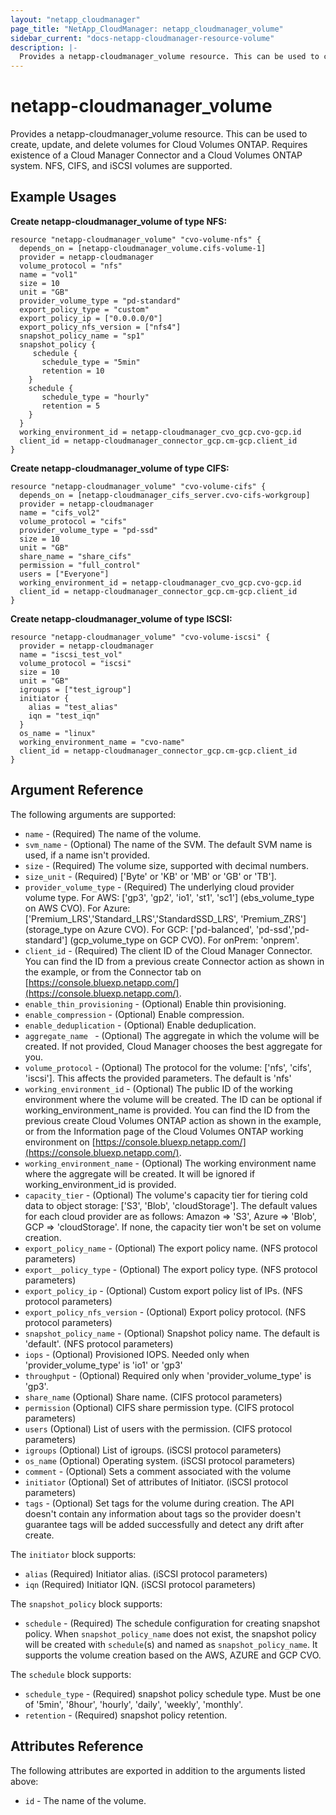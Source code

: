 ```yaml
---
layout: "netapp_cloudmanager"
page_title: "NetApp_CloudManager: netapp_cloudmanager_volume"
sidebar_current: "docs-netapp-cloudmanager-resource-volume"
description: |-
  Provides a netapp-cloudmanager_volume resource. This can be used to create, update, and delete volumes for Cloud Volumes ONTAP.
---
```


# netapp-cloudmanager_volume

Provides a netapp-cloudmanager_volume resource. This can be used to create, update, and delete volumes for Cloud Volumes ONTAP.
Requires existence of a Cloud Manager Connector and a Cloud Volumes ONTAP system.
NFS, CIFS, and iSCSI volumes are supported.

## Example Usages

**Create netapp-cloudmanager_volume of type NFS:**

```
resource "netapp-cloudmanager_volume" "cvo-volume-nfs" {
  depends_on = [netapp-cloudmanager_volume.cifs-volume-1]
  provider = netapp-cloudmanager
  volume_protocol = "nfs"
  name = "vol1"
  size = 10
  unit = "GB"
  provider_volume_type = "pd-standard"
  export_policy_type = "custom"
  export_policy_ip = ["0.0.0.0/0"]
  export_policy_nfs_version = ["nfs4"]
  snapshot_policy_name = "sp1"
  snapshot_policy {
     schedule {
       schedule_type = "5min"
       retention = 10
    }
    schedule {
       schedule_type = "hourly"
       retention = 5
    }
  }
  working_environment_id = netapp-cloudmanager_cvo_gcp.cvo-gcp.id
  client_id = netapp-cloudmanager_connector_gcp.cm-gcp.client_id
}
```

**Create netapp-cloudmanager_volume of type CIFS:**

```
resource "netapp-cloudmanager_volume" "cvo-volume-cifs" {
  depends_on = [netapp-cloudmanager_cifs_server.cvo-cifs-workgroup]
  provider = netapp-cloudmanager
  name = "cifs_vol2"
  volume_protocol = "cifs"
  provider_volume_type = "pd-ssd"
  size = 10
  unit = "GB"
  share_name = "share_cifs"
  permission = "full_control"
  users = ["Everyone"]
  working_environment_id = netapp-cloudmanager_cvo_gcp.cvo-gcp.id
  client_id = netapp-cloudmanager_connector_gcp.cm-gcp.client_id
}
```

**Create netapp-cloudmanager_volume of type ISCSI:**

```
resource "netapp-cloudmanager_volume" "cvo-volume-iscsi" {
  provider = netapp-cloudmanager
  name = "iscsi_test_vol"
  volume_protocol = "iscsi"
  size = 10
  unit = "GB"
  igroups = ["test_igroup"]
  initiator {
    alias = "test_alias"
    iqn = "test_iqn"
  }
  os_name = "linux"
  working_environment_name = "cvo-name"
  client_id = netapp-cloudmanager_connector_gcp.cm-gcp.client_id
}
```


## Argument Reference

The following arguments are supported:

* `name` - (Required) The name of the volume.
* `svm_name` - (Optional) The name of the SVM. The default SVM name is used, if a name isn't provided.
* `size` - (Required) The volume size, supported with decimal numbers.
* `size_unit` - (Required) ['Byte' or 'KB' or 'MB' or 'GB' or 'TB'].
* `provider_volume_type` - (Required) The underlying cloud provider volume type. For AWS: ['gp3', 'gp2', 'io1', 'st1', 'sc1'] (ebs_volume_type on AWS CVO). For Azure: ['Premium_LRS','Standard_LRS','StandardSSD_LRS', 'Premium_ZRS'] (storage_type on Azure CVO). For GCP: ['pd-balanced', 'pd-ssd','pd-standard'] (gcp_volume_type on GCP CVO). For onPrem: 'onprem'.
* `client_id` - (Required) The client ID of the Cloud Manager Connector. You can find the ID from a previous create Connector action as shown in the example, or from the Connector tab on [https://console.bluexp.netapp.com/](https://console.bluexp.netapp.com/).
* `enable_thin_provisioning` - (Optional) Enable thin provisioning.
* `enable_compression` - (Optional) Enable compression.
* `enable_deduplication` - (Optional) Enable deduplication.
* `aggregate_name ` - (Optional) The aggregate in which the volume will be created. If not provided, Cloud Manager chooses the best aggregate for you.
* `volume_protocol` - (Optional) The protocol for the volume: ['nfs', 'cifs', 'iscsi']. This affects the provided parameters. The default is 'nfs'
* `working_environment_id` - (Optional) The public ID of the working environment where the volume will be created. The ID can be optional if working_environment_name is provided. You can find the ID from the previous create Cloud Volumes ONTAP action as shown in the example, or from the Information page of the Cloud Volumes ONTAP working environment on [https://console.bluexp.netapp.com/](https://console.bluexp.netapp.com/).
* `working_environment_name` - (Optional) The working environment name where the aggregate will be created. It will be ignored if working_environment_id is provided.
* `capacity_tier` - (Optional) The volume's capacity tier for tiering cold data to object storage: ['S3', 'Blob', 'cloudStorage']. The default values for each cloud provider are as follows: Amazon => 'S3', Azure => 'Blob', GCP => 'cloudStorage'. If none, the capacity tier won't be set on volume creation.
* `export_policy_name` - (Optional) The export policy name. (NFS protocol parameters)
* `export__policy_type` - (Optional) The export policy type. (NFS protocol parameters)
* `export_policy_ip` - (Optional) Custom export policy list of IPs. (NFS protocol parameters)
* `export_policy_nfs_version` - (Optional) Export policy protocol. (NFS protocol parameters)
* `snapshot_policy_name` - (Optional) Snapshot policy name. The default is 'default'. (NFS protocol parameters)
* `iops` - (Optional) Provisioned IOPS. Needed only when 'provider_volume_type' is 'io1' or 'gp3'
* `throughput` - (Optional) Required only when 'provider_volume_type' is 'gp3'.
* `share_name` (Optional) Share name. (CIFS protocol parameters)
* `permission` (Optional) CIFS share permission type. (CIFS protocol parameters)
* `users` (Optional) List of users with the permission. (CIFS protocol parameters)
* `igroups` (Optional) List of igroups. (iSCSI protocol parameters)
* `os_name` (Optional) Operating system. (iSCSI protocol parameters)
* `comment` - (Optional) Sets a comment associated with the volume 
* `initiator` (Optional) Set of attributes of Initiator. (iSCSI protocol parameters)
*  `tags` - (Optional) Set tags for the volume during creation. The API doesn't contain any information about tags so the provider doesn't guarantee tags will be added successfully and detect any drift after create.

The `initiator` block supports:
* `alias` (Required) Initiator alias. (iSCSI protocol parameters)
*  `iqn` (Required) Initiator IQN. (iSCSI protocol parameters)

The `snapshot_policy` block supports:
* `schedule` - (Required) The schedule configuration for creating snapshot policy. When `snapshot_policy_name` does not exist, the snapshot policy will be created with `schedule`(s) and named as `snapshot_policy_name`. It supports the volume creation based on the AWS, AZURE and GCP CVO.

The `schedule` block supports:
* `schedule_type` - (Required) snapshot policy schedule type. Must be one of '5min', '8hour', 'hourly', 'daily', 'weekly', 'monthly'.
* `retention` - (Required) snapshot policy retention.

## Attributes Reference

The following attributes are exported in addition to the arguments listed above:

* `id` - The name of the volume.

